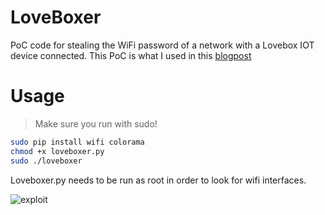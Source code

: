 # LoveBoxer
PoC code for stealing the WiFi password of a network with a Lovebox IOT device connected. This PoC is what I used in this [blogpost](https://www.grahamhelton.com/blog/lovebox/)

# Usage
> Make sure you run with sudo!
```bash
sudo pip install wifi colorama
chmod +x loveboxer.py
sudo ./loveboxer
```
Loveboxer.py needs to be run as root in order to look for wifi interfaces.

![exploit](https://user-images.githubusercontent.com/19278569/139349398-ef0bd623-b4db-434b-81c1-3e505866d739.gif)
